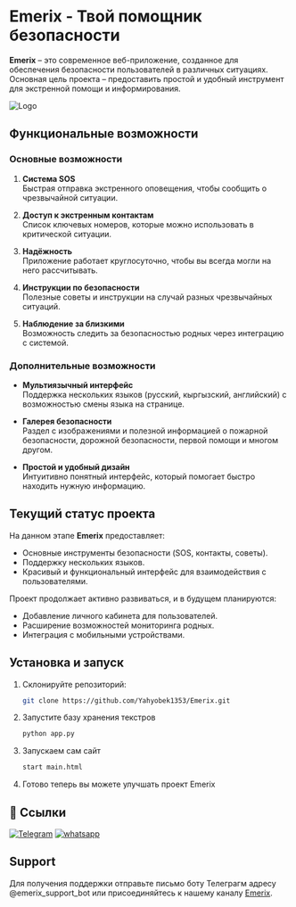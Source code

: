 # Emerix - Твой помощник безопасности

**Emerix** – это современное веб-приложение, созданное для обеспечения безопасности пользователей в различных ситуациях. Основная цель проекта – предоставить простой и удобный инструмент для экстренной помощи и информирования.

![Logo](https://i.ibb.co/h9MkfCQ/image.png)

## Функциональные возможности

### Основные возможности
1. **Система SOS**  
   Быстрая отправка экстренного оповещения, чтобы сообщить о чрезвычайной ситуации.
   
2. **Доступ к экстренным контактам**  
   Список ключевых номеров, которые можно использовать в критической ситуации.
   
3. **Надёжность**  
   Приложение работает круглосуточно, чтобы вы всегда могли на него рассчитывать.

4. **Инструкции по безопасности**  
   Полезные советы и инструкции на случай разных чрезвычайных ситуаций.

5. **Наблюдение за близкими**  
   Возможность следить за безопасностью родных через интеграцию с системой.

### Дополнительные возможности
- **Мультиязычный интерфейс**  
  Поддержка нескольких языков (русский, кыргызский, английский) с возможностью смены языка на странице.
  
- **Галерея безопасности**  
  Раздел с изображениями и полезной информацией о пожарной безопасности, дорожной безопасности, первой помощи и многом другом.

- **Простой и удобный дизайн**  
  Интуитивно понятный интерфейс, который помогает быстро находить нужную информацию.

## Текущий статус проекта

На данном этапе **Emerix** предоставляет:
- Основные инструменты безопасности (SOS, контакты, советы).
- Поддержку нескольких языков.
- Красивый и функциональный интерфейс для взаимодействия с пользователями.

Проект продолжает активно развиваться, и в будущем планируются:
- Добавление личного кабинета для пользователей.
- Расширение возможностей мониторинга родных.
- Интеграция с мобильными устройствами.

## Установка и запуск

1. Склонируйте репозиторий:
   ```bash
   git clone https://github.com/Yahyobek1353/Emerix.git
2. Запустите базу хранения текстров
   ```bash
   python app.py
3. Запускаем сам сайт
   ```bash
   start main.html
4. Готово теперь вы можете улучшать проект Emerix



## 🔗 Ссылки
[![Telegram](https://img.shields.io/badge/Telegram-0A66C2?style=for-the-badge&logo=linkedin&logoColor=white)](https://t.me/salievyt)
[![whatsapp](https://img.shields.io/badge/whatsapp-darc_green?style=for-the-badge&logo=twitter&logoColor=white)](https://api.whatsapp.com/send?phone=996990055445)

## Support

Для получения поддержки отправьте письмо боту Телеграгм адресу @emerix_support_bot или присоединяйтесь к нашему каналу [Emerix](https://t.me/emerix_org).

